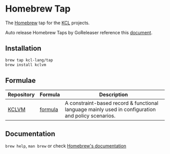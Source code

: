 # Homebrew Tap

The [Homebrew](https://brew.sh/index_zh-cn) tap for the [KCL](https://kcl-lang.io) projects.

Auto release Homebrew Taps by GoReleaser reference this [document](https://goreleaser.com/customization/homebrew/).

## Installation

```bash
brew tap kcl-lang/tap
brew install kclvm
```

## Formulae

| Repository | Formula | Description |
| ---------- | ------- | ----------- |
| [KCLVM](https://github.com/KusionStack/KCLVM) | [formula](HomebrewFormula/kclvm.rb) | A constraint-based record & functional language mainly used in configuration and policy scenarios. |

## Documentation

`brew help`, `man brew` or check [Homebrew's documentation](https://docs.brew.sh/)
